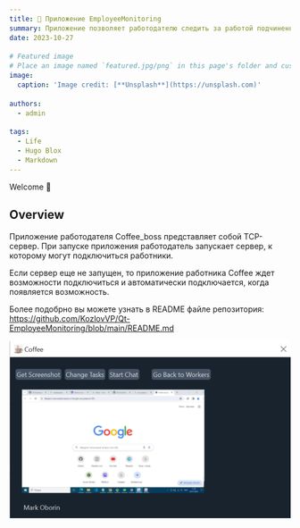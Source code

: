 ```yaml
---
title: 🎉 Приложение EmployeeMonitoring
summary: Приложение позволяет работодателю следить за работой подчиненных
date: 2023-10-27

# Featured image
# Place an image named `featured.jpg/png` in this page's folder and customize its options here.
image:
  caption: 'Image credit: [**Unsplash**](https://unsplash.com)'

authors:
  - admin

tags:
  - Life
  - Hugo Blox
  - Markdown
---
```


Welcome 👋

## Overview

Приложение работодателя Coffee_boss представляет собой TCP-сервер. При запуске приложения работодатель запускает сервер, к которому могут подключиться работники.

Если сервер еще не запущен, то приложение работника Coffee ждет возможности подключиться и автоматически подключается, когда появляется возможность.

Более подобрно вы можете узнать в README файле репозитория: https://github.com/KozlovVP/Qt-EmployeeMonitoring/blob/main/README.md

![alt text](image-2.png)